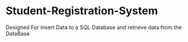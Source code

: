 # Student-Registration-System
Designed For insert Data to a SQL Database and retrieve data from the DataBase

